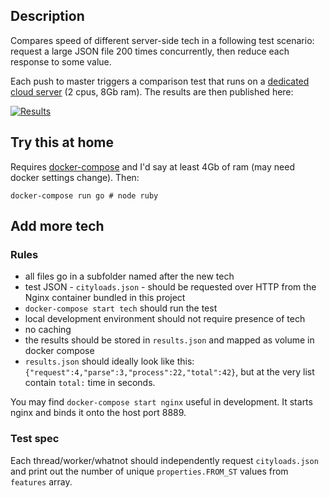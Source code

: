 ## Description

Compares speed of different server-side tech in a following test scenario: request a large JSON file 200 times concurrently, then reduce each response to some value.

Each push to master triggers a comparison test that runs on a [dedicated cloud server](https://www.vultr.com/pricing/dedicatedcloud/) (2 cpus, 8Gb ram). The results are then published here:

[![Results](https://s3.amazonaws.com/hyper-procrastination/results.svg)](https://travis-ci.org/artemave/hyper-procrastination)

## Try this at home

Requires [docker-compose](https://docs.docker.com/compose/) and I'd say at least 4Gb of ram (may need docker settings change). Then:

```
docker-compose run go # node ruby
```

## Add more tech

### Rules

- all files go in a subfolder named after the new tech
- test JSON - `cityloads.json` - should be requested over HTTP from the Nginx container bundled in this project
- `docker-compose start tech` should run the test
- local development environment should not require presence of tech 
- no caching
- the results should be stored in `results.json` and mapped as volume in docker compose
- `results.json` should ideally look like this: `{"request":4,"parse":3,"process":22,"total":42}`, but at the very list contain `total:` time in seconds.

You may find `docker-compose start nginx` useful in development. It starts nginx and binds it onto the host port 8889. 

### Test spec

Each thread/worker/whatnot should independently request `cityloads.json` and print out the number of unique `properties.FROM_ST` values from `features` array.
